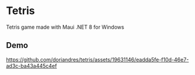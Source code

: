 # Tetris
Tetris game made with Maui .NET 8 for Windows

## Demo
https://github.com/doriandres/tetris/assets/19631146/eadda5fe-f10d-46e7-ad3c-ba43a445c4ef
